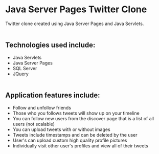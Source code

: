 # Java Server Pages Twitter Clone
Twitter clone created using Java Server Pages and Java Servlets.
<br><br>
## Technologies used include:
* Java Servlets
* Java Server Pages
* SQL Server
* JQuery
<br><br>
## Application features include:
* Follow and unfollow friends
* Those who you follows tweets will show up on your timeline
* You can follow new users from the discover page that is a list of all users (not scalable)
* You can upload tweets with or without images
* Tweets include timestamps and can be deleted by the user
* User's can upload custom high quality profile pictures
* Individually visit other user's profiles and view all of their tweets
